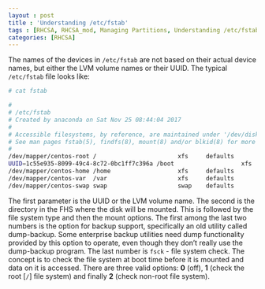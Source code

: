 ```yaml
---
layout : post
title : 'Understanding /etc/fstab'
tags : [RHCSA, RHCSA_mod, Managing Partitions, Understanding /etc/fstab]
categories: [RHCSA]
---
```



The names of the devices in `/etc/fstab` are not based on their actual
device names, but either the LVM volume names or their UUID. The typical
`/etc/fstab` file looks like:

``` bash
# cat fstab

#
# /etc/fstab
# Created by anaconda on Sat Nov 25 08:44:04 2017
#
# Accessible filesystems, by reference, are maintained under '/dev/disk'
# See man pages fstab(5), findfs(8), mount(8) and/or blkid(8) for more info
#
/dev/mapper/centos-root /                       xfs     defaults        0 0
UUID=1c55e935-8099-49c4-8c72-0bc1ff7c396a /boot                   xfs     defaults        0 0
/dev/mapper/centos-home /home                   xfs     defaults        0 0
/dev/mapper/centos-var  /var                    xfs     defaults        0 0
/dev/mapper/centos-swap swap                    swap    defaults        0 0
```

The first parameter is the UUID or the LVM volume name. The second is
the directory in the FHS where the disk will be mounted. This is
followed by the file system type and then the mount options. The first
among the last two numbers is the option for backup support,
specifically an old utility called dump-backup. Some enterprise backup
utilities need dump functionality provided by this option to operate,
even though they don’t really use the dump-backup program. The last
number is `fsck` - file system check. The concept is to check the file
system at boot time before it is mounted and data on it is accessed.
There are three valid options: **0** (off), **1** (check the root
\[`/`\] file system) and finally **2** (check non-root file system).
